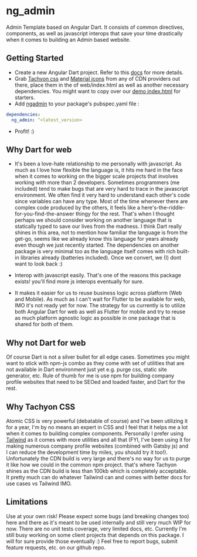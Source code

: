 # ng_admin

Admin Template based on Angular Dart. It consists of common directives, components, as well as javascript interops that save your time drastically when it comes to building an Admin based website.

## Getting Started

  * Create a new Angular Dart project. Refer to this [docs](https://angulardart.dev/guide/setup) for more details.
  * Grab [Tachyon css](https://unpkg.com/tachyons@4/css/tachyons.min.css) and [Material icons](https://fonts.googleapis.com/icon?family=Material+Icons) from any of CDN providers out there, place them in the <head> of web/index.html as well as another necessary dependencies. You might want to copy over our [demo index.html](https://github.com/wowsomeco/ng_dart_admin/blob/master/example/web/index.html) for starters.   
  * Add [ngadmin](https://pub.dev/packages/ng_admin) to your package's pubspec.yaml file :

  ``` yaml
  dependencies:
    ng_admin: ^<latest_version>
  ```

  * Profit! :)

## Why Dart for web

  * It's been a love-hate relationship to me personally with javascript. As much as I love how flexible the language is, it hits me hard in the face when it comes to working on the bigger scale projects that involves working with more than 2 developers. Sometimes programmers (me included) tend to make bugs that are very hard to trace in the javascript environment. We often find it very hard to understand each other's code since variables can have any type. Most of the time whenever there are complex code produced by the others, it feels like a here's-the-riddle-for-you-find-the-answer thingy for the rest. That's when I thought perhaps we should consider working on another language that is statically typed to save our lives from the madness. I think Dart really shines in this area, not to mention how familiar the language is from the get-go, seems like we already know this language for years already even though we just recently started. The dependencies on another package is very minimal too as the language itself comes with rich built-in libraries already (batteries included). Once we convert, we (I) dont want to look back :)

  * Interop with javascript easily. That's one of the reasons this package exists! you'll find more js interops eventually for sure.

  * It makes it easier for us to reuse business logic across platform (Web and Mobile). As much as I can't wait for Flutter to be available for web, IMO it's not ready yet for now. The strategy for us currently is to utilize both Angular Dart for web as well as Flutter for mobile and try to reuse as much platform agnostic logic as possible in one package that is shared for both of them.

## Why not Dart for web

  Of course Dart is not a silver bullet for all edge cases. Sometimes you might want to stick with npm-js combo as they come with set of utilities that are not available in Dart environment just yet e.g. purge css, static site generator, etc. Rule of thumb for me is use npm for building company profile websites that need to be SEOed and loaded faster, and Dart for the rest.

## Why Tachyon CSS

  Atomic CSS is very powerful (debatable of course) and I've been utilizing it for a year, I'm by no means an expert in CSS and I feel that it helps me a lot when it comes to building complex components. Personally I prefer using [Tailwind](https://tailwindcss.com/) as it comes with more utilities and all that (FYI, I've been using it for making numerous company profile websites (combined with Gatsby js) and I can reduce the development time by miles, you should try it too!). Unfortunately the CDN build is very large and there's no way for us to purge it like how we could in the common npm project. that's where Tachyon shines as the CDN build is less than 100kb which is completely acceptable. It pretty much can do whatever Tailwind can and comes with better docs for use cases vs Tailwind IMO.

## Limitations

Use at your own risk! Please expect some bugs (and breaking changes too) here and there as it's meant to be used internally and still very much WIP for now. There are no unit tests coverage, very limited docs, etc. Currently I'm still busy working on some client projects that depends on this package. I will for sure provide those eventually :) Feel free to report bugs, submit feature requests, etc. on our github repo.

